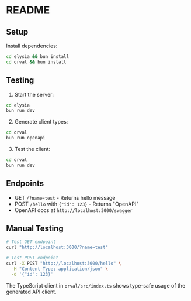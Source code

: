 # README

## Setup

Install dependencies:
```bash
cd elysia && bun install
cd orval && bun install
```

## Testing

1. Start the server:
```bash
cd elysia
bun run dev
```

2. Generate client types:
```bash
cd orval
bun run openapi
```

3. Test the client:
```bash
cd orval
bun run dev
```

## Endpoints

- GET `/?name=test` - Returns hello message
- POST `/hello` with `{"id": 123}` - Returns "OpenAPI"
- OpenAPI docs at `http://localhost:3000/swagger`

## Manual Testing
```bash
# Test GET endpoint
curl "http://localhost:3000/?name=test"

# Test POST endpoint  
curl -X POST "http://localhost:3000/hello" \
  -H "Content-Type: application/json" \
  -d '{"id": 123}'
```

The TypeScript client in `orval/src/index.ts` shows type-safe usage of the generated API client.